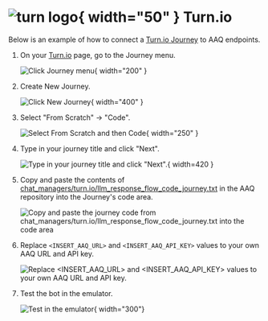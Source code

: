 # ![turn logo](./turn_logo.png){ width="50" } Turn.io

Below is an example of how to connect a [Turn.io Journey](https://whatsapp.turn.io/docs/build/journeys_overview) to AAQ endpoints.

1. On your [Turn.io](https://whatsapp.turn.io/app/) page, go to the Journey menu.

    ![Click Journey menu](./tutorial/01_Journeys.png){ width="200" }

2. Create New Journey.

    ![Click New Journey](./tutorial/02_New_journey.png){ width="400" }

2. Select "From Scratch" -> "Code".

    ![Select From Scratch and then Code](./tutorial/03_From_scratch_code.png){ width="250" }


3. Type in your journey title and click "Next".

    ![Type in your journey title and click "Next".](./tutorial/04_New_journey.png){ width=420 }

4. Copy and paste the contents of
   [chat_managers/turn.io/llm_response_flow_code_journey.txt](https://github.com/IDinsight/aaq-core/blob/main/chat_managers/turn.io/llm_response_flow_code_journey.txt) in the AAQ repository into the
   Journey's code area.

    ![Copy and paste the journey code from chat_managers/turn.io/llm_response_flow_code_journey.txt into the code area](./tutorial/05_Paste_code.png)

5. Replace `<INSERT_AAQ_URL>` and `<INSERT_AAQ_API_KEY>` values to your own AAQ URL and
   API key.

    ![Replace `<INSERT_AAQ_URL>` and `<INSERT_AAQ_API_KEY>` values to your own AAQ URL and API key.](./tutorial/06_replace.png)

6. Test the bot in the emulator.

    ![Test in the emulator](./tutorial/07_emulate.png){ width="300"}
